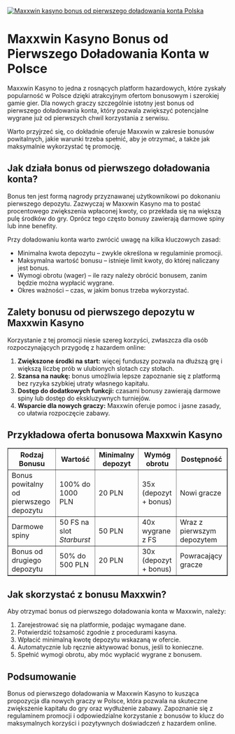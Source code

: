 [![Maxxwin kasyno bonus od pierwszego doładowania konta Polska](https://123-caf.pages.dev/gitsignup.png)](https://vrmoo.ru/Bt82HjjY)

<h1>Maxxwin Kasyno Bonus od Pierwszego Doładowania Konta w Polsce</h1> <p>Maxxwin Kasyno to jedna z rosnących platform hazardowych, które zyskały popularność w Polsce dzięki atrakcyjnym ofertom bonusowym i szerokiej gamie gier. Dla nowych graczy szczególnie istotny jest bonus od pierwszego doładowania konta, który pozwala zwiększyć potencjalne wygrane już od pierwszych chwil korzystania z serwisu.</p> <p>Warto przyjrzeć się, co dokładnie oferuje Maxxwin w zakresie bonusów powitalnych, jakie warunki trzeba spełnić, aby je otrzymać, a także jak maksymalnie wykorzystać tę promocję.</p>  <h2>Jak działa bonus od pierwszego doładowania konta?</h2> <p>Bonus ten jest formą nagrody przyznawanej użytkownikowi po dokonaniu pierwszego depozytu. Zazwyczaj w Maxxwin Kasyno ma to postać procentowego zwiększenia wpłaconej kwoty, co przekłada się na większą pulę środków do gry. Oprócz tego często bonusy zawierają darmowe spiny lub inne benefity.</p> <p>Przy doładowaniu konta warto zwrócić uwagę na kilka kluczowych zasad:</p> <ul>   <li>Minimalna kwota depozytu – zwykle określona w regulaminie promocji.</li>   <li>Maksymalna wartość bonusu – istnieje limit kwoty, do której naliczany jest bonus.</li>   <li>Wymogi obrotu (wager) – ile razy należy obrócić bonusem, zanim będzie można wypłacić wygrane.</li>   <li>Okres ważności – czas, w jakim bonus trzeba wykorzystać.</li> </ul>  <h2>Zalety bonusu od pierwszego depozytu w Maxxwin Kasyno</h2> <p>Korzystanie z tej promocji niesie szereg korzyści, zwłaszcza dla osób rozpoczynających przygodę z hazardem online:</p> <ol>   <li><strong>Zwiększone środki na start:</strong> więcej funduszy pozwala na dłuższą grę i większą liczbę prób w ulubionych slotach czy stołach.</li>   <li><strong>Szansa na naukę:</strong> bonus umożliwia lepsze zapoznanie się z platformą bez ryzyka szybkiej utraty własnego kapitału.</li>   <li><strong>Dostęp do dodatkowych funkcji:</strong> czasami bonusy zawierają darmowe spiny lub dostęp do ekskluzywnych turniejów.</li>   <li><strong>Wsparcie dla nowych graczy:</strong> Maxxwin oferuje pomoc i jasne zasady, co ułatwia rozpoczęcie zabawy.</li> </ol>  <h2>Przykładowa oferta bonusowa Maxxwin Kasyno</h2> <table border="1" cellpadding="8" cellspacing="0" style="border-collapse: collapse; width: 100%; max-width: 600px;">   <thead>     <tr>       <th>Rodzaj Bonusu</th>       <th>Wartość</th>       <th>Minimalny depozyt</th>       <th>Wymóg obrotu</th>       <th>Dostępność</th>     </tr>   </thead>   <tbody>     <tr>       <td>Bonus powitalny od pierwszego depozytu</td>       <td>100% do 1000 PLN</td>       <td>20 PLN</td>       <td>35x (depozyt + bonus)</td>       <td>Nowi gracze</td>     </tr>     <tr>       <td>Darmowe spiny</td>       <td>50 FS na slot <em>Starburst</em></td>       <td>50 PLN</td>       <td>40x wygrane z FS</td>       <td>Wraz z pierwszym depozytem</td>     </tr>     <tr>       <td>Bonus od drugiego depozytu</td>       <td>50% do 500 PLN</td>       <td>20 PLN</td>       <td>30x (depozyt + bonus)</td>       <td>Powracający gracze</td>     </tr>   </tbody> </table>  <h2>Jak skorzystać z bonusu Maxxwin?</h2> <p>Aby otrzymać bonus od pierwszego doładowania konta w Maxxwin, należy:</p> <ol>   <li>Zarejestrować się na platformie, podając wymagane dane.</li>   <li>Potwierdzić tożsamość zgodnie z procedurami kasyna.</li>   <li>Wpłacić minimalną kwotę depozytu wskazaną w ofercie.</li>   <li>Automatycznie lub ręcznie aktywować bonus, jeśli to konieczne.</li>   <li>Spełnić wymogi obrotu, aby móc wypłacić wygrane z bonusem.</li> </ol>  <h2>Podsumowanie</h2> <p>Bonus od pierwszego doładowania w Maxxwin Kasyno to kusząca propozycja dla nowych graczy w Polsce, która pozwala na skuteczne zwiększenie kapitału do gry oraz wydłużenie zabawy. Zapoznanie się z regulaminem promocji i odpowiedzialne korzystanie z bonusów to klucz do maksymalnych korzyści i pozytywnych doświadczeń z hazardem online.</p>